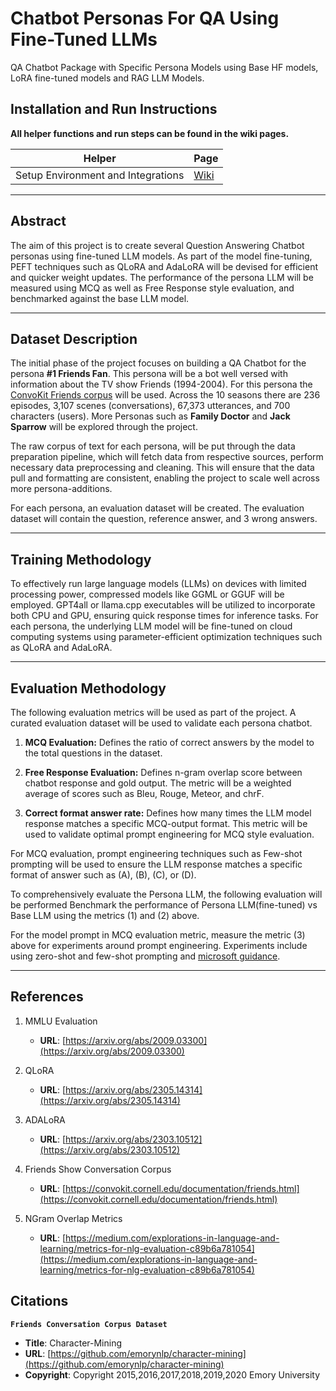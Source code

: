 # Chatbot Personas For QA Using Fine-Tuned LLMs

QA Chatbot Package with Specific Persona Models using Base HF models, LoRA fine-tuned models and RAG LLM Models.

## Installation and Run Instructions

**All helper functions and run steps can be found in the wiki pages.**

| Helper | Page |
| ------ | ------ |
| Setup Environment and Integrations | [Wiki](https://github.com/vanshigupta04/Persona-LLM-Chatbot-For-QA/wiki/Setup-Repository) |

***

## Abstract

The aim of this project is to create several Question Answering Chatbot personas using fine-tuned LLM models. As part of the model fine-tuning, PEFT techniques such as QLoRA and AdaLoRA will be devised for efficient and quicker weight updates. The performance of the persona LLM will be measured using MCQ as well as Free Response style evaluation, and benchmarked against the base LLM model.

***

## Dataset Description

The initial phase of the project focuses on building a QA Chatbot for the persona **#1 Friends Fan**. This persona will be a bot well versed with information about the TV show Friends (1994-2004). For this persona the [ConvoKit Friends corpus](https://convokit.cornell.edu/documentation/friends.html) will be used. Across the 10 seasons there are 236 episodes, 3,107 scenes (conversations), 67,373 utterances, and 700 characters (users). More Personas such as **Family Doctor** and **Jack Sparrow** will be explored through the project.

The raw corpus of text for each persona, will be put through the data preparation pipeline, which will fetch data from respective sources, perform necessary data preprocessing and cleaning. This will ensure that the data pull and formatting are consistent, enabling the project to scale well across more persona-additions.

For each persona, an evaluation dataset will be created. The evaluation dataset will contain the question, reference answer, and 3 wrong answers.

***

## Training Methodology

To effectively run large language models (LLMs) on devices with limited processing power, compressed models like GGML or GGUF will be employed. GPT4all or llama.cpp executables will be utilized to incorporate both CPU and GPU, ensuring quick response times for inference tasks. For each persona, the underlying LLM model will be fine-tuned on cloud computing systems using parameter-efficient optimization techniques such as QLoRA and AdaLoRA.

***

## Evaluation Methodology

The following evaluation metrics will be used as part of the project. A curated evaluation dataset will be used to validate each persona chatbot.

1. **MCQ Evaluation:** Defines the ratio of correct answers by the model to the total questions in the dataset. 

2. **Free Response Evaluation:** Defines n-gram overlap score between chatbot response and gold output. The metric will be a weighted average of scores such as Bleu, Rouge, Meteor, and chrF.

3. **Correct format answer rate:** Defines how many times the LLM model response matches a specific MCQ-output format. This metric will be used to validate optimal prompt engineering for MCQ style evaluation.

For MCQ evaluation, prompt engineering techniques such as Few-shot prompting will be used to ensure the LLM response matches a specific format of answer such as (A), (B), (C), or (D).

To comprehensively evaluate the Persona LLM, the following evaluation will be performed
Benchmark the performance of Persona LLM(fine-tuned) vs Base LLM using the metrics (1) and (2) above.

For the model prompt in MCQ evaluation metric, measure the metric (3) above for experiments around prompt engineering. Experiments include using zero-shot and few-shot prompting and [microsoft guidance](https://github.com/guidance-ai/guidance).

***

## References

1. MMLU Evaluation
   - **URL**: [https://arxiv.org/abs/2009.03300](https://arxiv.org/abs/2009.03300)

2. QLoRA
   - **URL**: [https://arxiv.org/abs/2305.14314](https://arxiv.org/abs/2305.14314)

3. ADALoRA
   - **URL**: [https://arxiv.org/abs/2303.10512](https://arxiv.org/abs/2303.10512)

4. Friends Show Conversation Corpus
   - **URL**: [https://convokit.cornell.edu/documentation/friends.html](https://convokit.cornell.edu/documentation/friends.html)

5. NGram Overlap Metrics
   - **URL**: [https://medium.com/explorations-in-language-and-learning/metrics-for-nlg-evaluation-c89b6a781054](https://medium.com/explorations-in-language-and-learning/metrics-for-nlg-evaluation-c89b6a781054)


## Citations

**`Friends Conversation Corpus Dataset`**

- **Title**: Character-Mining
- **URL**: [https://github.com/emorynlp/character-mining](https://github.com/emorynlp/character-mining)
- **Copyright**: Copyright 2015,2016,2017,2018,2019,2020 Emory University

